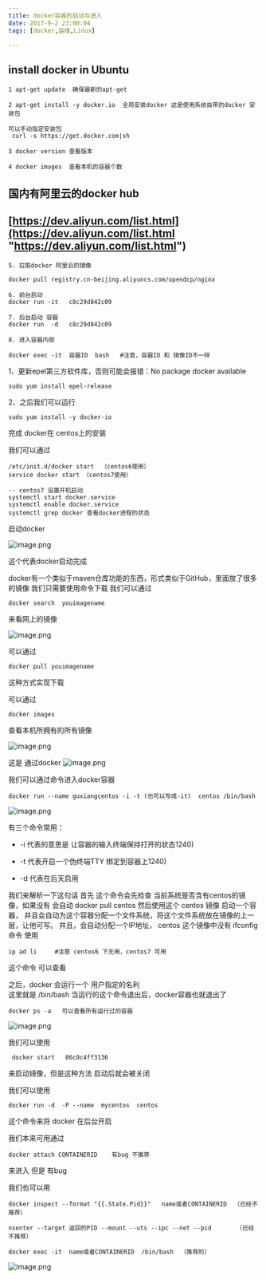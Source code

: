 ```yaml
---
title: docker容器的启动与进入
date: 2017-9-2 23:00:04
tags: [docker,运维,Linux]

---
```


## install docker in Ubuntu
```
1 apt-get update  确保最新的apt-get

2 apt-get install -y docker.io  全局安装docker 这是使用系统自带的docker 安装包

可以手动指定安装包
 curl -s https://get.docker.com|sh

3 docker version 查看版本

4 docker images  查看本机的容器个数

```
## 国内有阿里云的docker hub
## [https://dev.aliyun.com/list.html](https://dev.aliyun.com/list.html "https://dev.aliyun.com/list.html")

```
5. 拉取docker 阿里云的镜像

docker pull registry.cn-beijing.aliyuncs.com/opendcp/nginx

6. 前台启动
docker run -it   c8c29d842c09

7. 后台启动 容器
docker run  -d   c8c29d842c09

8. 进入容器内部

docker exec -it  容器ID  bash   #注意，容器ID 和 镜像ID不一样

```

1、更新epel第三方软件库，否则可能会报错：No package docker available
```
sudo yum install epel-release
```
2、之后我们可以运行
```
sudo yum install -y docker-io
```
完成 docker在 centos上的安装

我们可以通过
```
/etc/init.d/docker start  （centos6使用）
service docker start （centos7使用）

-- centos7 设置开机启动
systemctl start docker.service
systemctl enable docker.service
systemctl grep docker 查看docker进程的状态
```
启动docker

![image.png](http://upload-images.jianshu.io/upload_images/6406935-19ed7f25be221903.png?imageMogr2/auto-orient/strip%7CimageView2/2/w/1240)

这个代表docker启动完成

docker有一个类似于maven仓库功能的东西，形式类似于GitHub，里面放了很多的镜像
我们只需要使用命令下载
我们可以通过 
```
docker search  youimagename
```
来看网上的镜像

![image.png](http://upload-images.jianshu.io/upload_images/6406935-496395c531beb737.png?imageMogr2/auto-orient/strip%7CimageView2/2/w/1240)

可以通过 
```
docker pull youimagename  
```
这种方式实现下载

可以通过 
```
docker images
```
查看本机所拥有的所有镜像

![image.png](http://upload-images.jianshu.io/upload_images/6406935-3f2c3dbe40fce074.png?imageMogr2/auto-orient/strip%7CimageView2/2/w/1240)

这是 通过docker
![image.png](http://upload-images.jianshu.io/upload_images/6406935-e11a0344c19ea07e.png?imageMogr2/auto-orient/strip%7CimageView2/2/w/1240)

我们可以通过命令进入docker容器
```
docker run --name guxiangcentos -i -t (也可以写成-it)  centos /bin/bash
```

![image.png](http://upload-images.jianshu.io/upload_images/6406935-b16c85da9b76713c.png?imageMogr2/auto-orient/strip%7CimageView2/2/w/1240)

有三个命令常用：

-  -i 代表的意思是 让容器的输入终端保持打开的状态1240)

- -t 代表开启一个伪终端TTY 绑定到容器上1240)

- -d 代表在后天启用

我们来解析一下这句话
首先
这个命令会先检查 当前系统是否含有centos的镜像，如果没有 会自动 docker pull centos 
然后使用这个 centos 镜像 启动一个容器， 并且会自动为这个容器分配一个文件系统，将这个文件系统放在镜像的上一层，让他可写。
并且，会自动分配一个IP地址， centos 这个镜像中没有 ifconfig 命令
使用
```
ip ad li     #注意 centos6 下无用，centos7 可用
```
这个命令 可以查看

之后，docker 会运行一个 用户指定的名利  
这里就是  /bin/bash 
当运行的这个命令退出后，docker容器也就退出了


```
docker ps -a   可以查看所有运行过的容器
```
![image.png](http://upload-images.jianshu.io/upload_images/6406935-d3b2f3da14758eb1.png?imageMogr2/auto-orient/strip%7CimageView2/2/w/1240)

我们可以使用 
```
 docker start   06c0c4ff3136    
```
来启动镜像，但是这种方法 启动后就会被关闭

我们可以使用 
```
docker run -d  -P --name  mycentos  centos
```
这个命令来将 docker 在后台开启

我们本来可用通过
```
docker attach CONTAINERID    有bug 不推荐
```
来进入 但是 有bug

我们也可以用
```
docker inspect --format "{{.State.Pid}}"   name或者CONTAINERID  （已经不推荐）

nsenter --target 返回的PID --mount --uts --ipc --net --pid       （已经不推荐）

docker exec -it  name或者CONTAINERID  /bin/bash  （推荐的）

```


![image.png](http://upload-images.jianshu.io/upload_images/6406935-15480445b63d5469.png?imageMogr2/auto-orient/strip%7CimageView2/2/w/1240)


